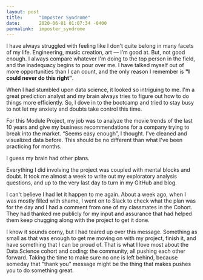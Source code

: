```yaml
---
layout: post
title:      "Imposter Syndrome"
date:       2020-06-01 01:07:34 -0400
permalink:  imposter_syndrome
---
```




I have always struggled with feeling like I don't quite belong in many facets of my life. Engineering, music creation, art — I’m good at. But, not good enough. I always compare whatever I'm doing to the top person in the field, and the inadequacy begins to pour over me.  I have talked myself out of more opportunities than I can count, and the only reason I remember is **"I could never do this right"**. 

When I had stumbled upon data science, it looked so intriguing to me. I'm a great prediction analyst and my brain always tries to figure out how to do things more efficiently.  So, I dove in to the bootcamp and tried to stay busy to not let my anxiety and doubts take control this time.

For this Module Project, my job was to analyze the movie trends of the last 10 years and give my business recommendations for a company trying to break into the market.  “Seems easy enough”, I thought. I've cleaned and visualized data before. This should be no different than what I've been practicing for months. 

I guess my brain had other plans. 

Everything I did involving the project was coupled with mental blocks and doubt. It took me almost a week to write out my exploratory analysis questions, and up to the very last day to turn in my GitHub and blog.

I can't believe I had let it happen to me again. About a week ago, when I was mostly filled with shame, I went on to Slack to check what the plan was for the day and I had a comment from one of my classmates in the Cohort. They had thanked me publicly for my input and assurance that had helped them keep chugging along with the project to get it done.

I know it sounds corny, but I had teared up over this message.  Something as small as that was enough to get me moving on with my project, finish it, and have something that I can be proud of. That is what I love most about the Data Science cohort and coding: the community, all pushing each other forward. Taking the time to make sure no one is left behind, because someday that "thank you" message might be the thing that makes pushes you to do something great.
